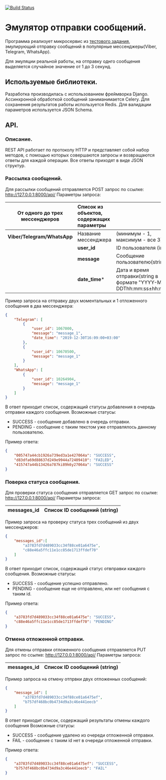 [![Build Status](https://travis-ci.com/anisimovih/Message_sending_emulator.svg?branch=master)](https://travis-ci.com/anisimovih/Message_sending_emulator.svg?branch=master)

# Эмулятор отправки сообщений.

Программа реализует микросервис из [тестового задания](Test_task_discription.pdf), эмулирующий отправку сообщений в популярные мессенджеры(Viber, Telegram, WhatsApp). 

Для эмуляции реальной работы, на отправку однго сообщения выделяется случайное значение от 1 до 3 секунд.

## Используемые библиотеки.
Разработка производилась с использованием фреймворка Django. 
Ассинхронной обработкой сообщений заниманимается Celery.
Для сохранения результатов работы используется Redis.
Для валидации параметров используется JSON Schema.

## API.
### Описание.
REST API работает по протоколу HTTP и представляет собой набор методов, с помощью которых совершаются запросы и возвращаются ответы для каждой операции. Все ответы приходят в виде JSON структур.

### Рассылка сообщений.
Для рассылки сообщений отправляется POST запрос по ссылке:
http://127.0.0.1:8000/api/
Параметры запроса:

|    От одного до трех мессенджеров    | Список из объектов, содержащих параметры | |
| ------------- |:------------------| :-----|
| **Viber/Telegram/WhatsApp**       | Название мессенджера |(минимум - 1, максимум - все 3) |
|               | **user_id**    | ID пользователя (int) |
|               | **message**    | Сообщение пользователю(string) |
|               | **date_time***  |    Дата и время отправки(string в формате "YYYY-MM-DDThh:mm:ss±hh:mm") |

Пример запроса на отправку двух моментальных и 1 отложенного сообщения в два мессенджера:
```json
{
    "Telegram": [
        {
            "user_id": 1067000,
            "message": "message_1",
            "date_time": "2019-12-30T16:09:00+03:00"
        },
        {
            "user_id": 10670500,
            "message": "message_1"
        }
    ],
    "WhatsApp": [
        {
            "user_id": 10264904,
            "message": "message_1"
        }
    ]
}
```

В ответ приходит список, содержащий статусы добавления в очередь отправки каждого сообщения.
Возможные статусы:

* SUCCESS - сообщение добавлено в очередь отправки.
* PENDING - сообщение с таким текстом уже отправлялось данному пользователю.

Пример ответа: 
```json
{
    "005747a44cb1926a739ed3a1e427064a": "SUCCESS", 
    "d83dfa69d88637d249e9944a72409410": "FAILED",
    "415747a44b13426a787ki89k6y27064a": "SUCCESS"
}
```

### Поверка статуса сообщения.
Для проверки статуса сообщения отправляется GET запрос по ссылке:
http://127.0.0.1:8000/api/
Параметры запроса:

|   messages_id    |Список ID сообщений (string) |
| ------------- |:------------------|

Пример запроса на проверку статуса трех сообщений из двух мессенджеров:
```json
{
    "messages_id":[
        "a3783fd7d489033cc34f88ce01a6475e",
        "c88e46a5ffc11e1cc85de1713ffdef70"
    ]
}
```

В ответ приходит список, содержащий статус отвправки каждого сообщения.
Возможные статусы:
* SUCCESS - сообщение успешно отправлено.
* PENDING - сообщение еще не отправлено, или нет сообщения с таким id.

Пример ответа:
```json
{
    "a3783fd7d489033cc34f88ce01a6475e": "SUCCESS", 
    "c88e46a5ffc11e1cc85de1713ffdef70": "PENDING"
}
```

### Отмена отложенной отправки.
Для отмены отправки отложенного сообщения отправляется PUT запрос по ссылке:
http://127.0.0.1:8000/api/
Параметры запроса:

|   messages_id    |Список ID сообщений (string) |
| ------------- |:------------------|

Пример запроса на отмену отпрвки двух отложенных сообщений:
```json
{
    "message_id": [
        "a3783fd7d489033cc34f88ce01a6475ef",
        "b757df468bc0b4734d9a3c46e441eecb"
    ]
}
```
В ответ приходит список, содержащий результаты отмены каждого сообщения
Возможные статусы:
* SUCCESS - сообщение удалено из очереди отложенной отправки.
* FAIL - сообщение с таким id нет в очереди отложенной отправки.

Пример ответа: 
```json
{
    "a3783fd7d489033cc34f88ce01a6475ef": "SUCCESS", 
    "b757df468bc0b4734d9a3c46e441eecb": "FAIL"
}
```


















